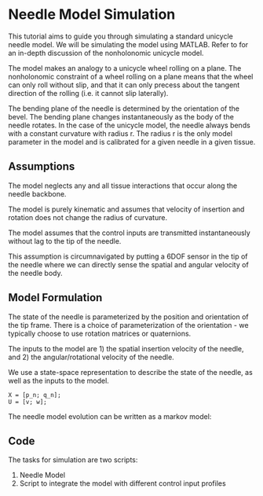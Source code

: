 # Needle Model Simulation

This tutorial aims to guide you through simulating a standard unicycle needle model. We will be simulating the model using MATLAB. Refer to []() for an in-depth discussion of the nonholonomic unicycle model.

The model makes an analogy to a unicycle wheel rolling on a plane. The nonholonomic constraint of a wheel rolling on a plane means that the wheel can only roll without slip, and that it can only precess about the tangent direction of the rolling (i.e. it cannot slip laterally).

The bending plane of the needle is determined by the orientation of the bevel. The bending plane changes instantaneously as the body of the needle rotates. In the case of the unicycle model, the needle always bends with a constant curvature with radius r. The radius r is the only model parameter in the model and is calibrated for a given needle in a given tissue.

## Assumptions

The model neglects any and all tissue interactions that occur along the needle backbone.

The model is purely kinematic and assumes that velocity of insertion and rotation does not change the radius of curvature.

The model assumes that the control inputs are transmitted instantaneously without lag to the tip of the needle.

This assumption is circumnavigated by putting a 6DOF sensor in the tip of the needle where we can directly sense the spatial and angular velocity of the needle body.

## Model Formulation

The state of the needle is parameterized by the position and orientation of the tip frame. There is a choice of parameterization of the orientation - we typically choose to use rotation matrices or quaternions.

The inputs to the model are 1) the spatial insertion velocity of the needle, and 2) the angular/rotational velocity of the needle.

We use a state-space representation to describe the state of the needle, as well as the inputs to the model.

```
X = [p_n; q_n];
U = [v; w];
```

The needle model evolution can be written as a markov model:


## Code

The tasks for simulation are two scripts:
1. Needle Model
2. Script to integrate the model with different control input profiles
